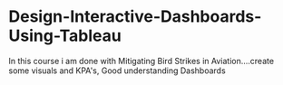# Design-Interactive-Dashboards-Using-Tableau
In this course i am done with Mitigating Bird Strikes in Aviation....create some visuals and KPA's, Good understanding Dashboards
